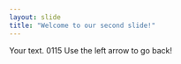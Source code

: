 ```yaml
---
layout: slide
title: "Welcome to our second slide!"
---
```

Your text. 0115 
Use the left arrow to go back!
